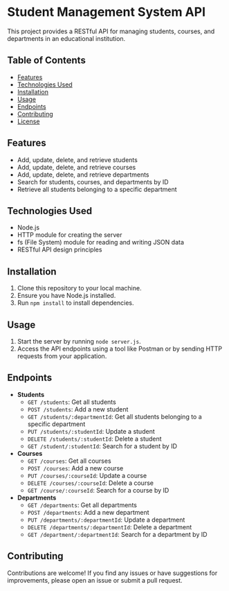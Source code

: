 # Student Management System API

This project provides a RESTful API for managing students, courses, and departments in an educational institution.

## Table of Contents
- [Features](#features)
- [Technologies Used](#technologies-used)
- [Installation](#installation)
- [Usage](#usage)
- [Endpoints](#endpoints)
- [Contributing](#contributing)
- [License](#license)

## Features
- Add, update, delete, and retrieve students
- Add, update, delete, and retrieve courses
- Add, update, delete, and retrieve departments
- Search for students, courses, and departments by ID
- Retrieve all students belonging to a specific department

## Technologies Used
- Node.js
- HTTP module for creating the server
- fs (File System) module for reading and writing JSON data
- RESTful API design principles

## Installation
1. Clone this repository to your local machine.
2. Ensure you have Node.js installed.
3. Run `npm install` to install dependencies.

## Usage
1. Start the server by running `node server.js`.
2. Access the API endpoints using a tool like Postman or by sending HTTP requests from your application.

## Endpoints
- **Students**
  - `GET /students`: Get all students
  - `POST /students`: Add a new student
  - `GET /students/:departmentId`: Get all students belonging to a specific department
  - `PUT /students/:studentId`: Update a student
  - `DELETE /students/:studentId`: Delete a student
  - `GET /student/:studentId`: Search for a student by ID
- **Courses**
  - `GET /courses`: Get all courses
  - `POST /courses`: Add a new course
  - `PUT /courses/:courseId`: Update a course
  - `DELETE /courses/:courseId`: Delete a course
  - `GET /course/:courseId`: Search for a course by ID
- **Departments**
  - `GET /departments`: Get all departments
  - `POST /departments`: Add a new department
  - `PUT /departments/:departmentId`: Update a department
  - `DELETE /departments/:departmentId`: Delete a department
  - `GET /department/:departmentId`: Search for a department by ID

## Contributing
Contributions are welcome! If you find any issues or have suggestions for improvements, please open an issue or submit a pull request.

